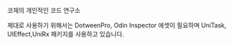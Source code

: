 코재의 개인적인 코드 연구소

제대로 사용하기 위해서는 DotweenPro, Odin Inspector 에셋이 필요하며 UniTask, UIEffect,UniRx 패키지를 사용하고 있습니다.
